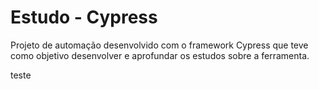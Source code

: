 # Estudo - Cypress
Projeto de automação desenvolvido com o framework Cypress que teve como objetivo desenvolver e aprofundar os estudos sobre a ferramenta.

teste